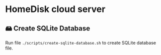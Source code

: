 # HomeDisk cloud server

## 🖴 Create SQLite Database

Run file `./scripts/create-sqlite-database.sh` to create SQLite database file.
